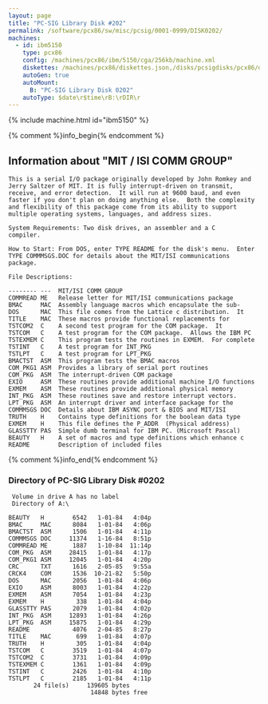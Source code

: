 ```yaml
---
layout: page
title: "PC-SIG Library Disk #202"
permalink: /software/pcx86/sw/misc/pcsig/0001-0999/DISK0202/
machines:
  - id: ibm5150
    type: pcx86
    config: /machines/pcx86/ibm/5150/cga/256kb/machine.xml
    diskettes: /machines/pcx86/diskettes.json,/disks/pcsigdisks/pcx86/diskettes.json
    autoGen: true
    autoMount:
      B: "PC-SIG Library Disk 0202"
    autoType: $date\r$time\rB:\rDIR\r
---
```


{% include machine.html id="ibm5150" %}

{% comment %}info_begin{% endcomment %}

## Information about "MIT / ISI COMM GROUP"

    This is a serial I/O package originally developed by John Romkey and
    Jerry Saltzer of MIT. It is fully interrupt-driven on transmit,
    receive, and error detection.  It will run at 9600 baud, and even
    faster if you don't plan on doing anything else.  Both the complexity
    and flexibility of this package come from its ability to support
    multiple operating systems, languages, and address sizes.
    
    System Requirements: Two disk drives, an assembler and a C
    compiler.
    
    How to Start: From DOS, enter TYPE README for the disk's menu.  Enter
    TYPE COMMMSGS.DOC for details about the MIT/ISI communications package.
    
    File Descriptions:
    
    -------- ---  MIT/ISI COMM GROUP
    COMMREAD ME   Release letter for MIT/ISI communications package
    BMAC     MAC  Assembly language macros which encapsulate the sub-
    DOS      MAC  This file comes from the Lattice c distribution.  It
    TITLE    MAC  These macros provide functional replacements for
    TSTCOM2  C    A second test program for the COM package.  It
    TSTCOM   C    A test program for the COM package.  Allows the IBM PC
    TSTEXMEM C    This program tests the routines in EXMEM.  For complete
    TSTINT   C    A test program for INT_PKG
    TSTLPT   C    A test program for LPT_PKG
    BMACTST  ASM  This program tests the BMAC macros
    COM_PKG1 ASM  Provides a library of serial port routines
    COM_PKG  ASM  The interrupt-driven COM package
    EXIO     ASM  These routines provide additional machine I/O functions
    EXMEM    ASM  These routines provide additional physical memory
    INT_PKG  ASM  These routines save and restore interrupt vectors.
    LPT_PKG  ASM  An interrupt driver and interface package for the
    COMMMSGS DOC  Details about IBM ASYNC port & BIOS and MIT/ISI
    TRUTH    H    Contains type definitions for the boolean data type
    EXMEM    H    This file defines the P_ADDR  (Physical address)
    GLASSTTY PAS  Simple dumb terminal for IBM PC. (Microsoft Pascal)
    BEAUTY   H    A set of macros and type definitions which enhance c
    README        Description of included files
{% comment %}info_end{% endcomment %}


### Directory of PC-SIG Library Disk #0202

     Volume in drive A has no label
     Directory of A:\

    BEAUTY   H        6542   1-01-84   4:04p
    BMAC     MAC      8084   1-01-84   4:06p
    BMACTST  ASM      1506   1-01-84   4:11p
    COMMMSGS DOC     11374   1-16-84   8:51p
    COMMREAD ME       1887   1-10-84  11:14p
    COM_PKG  ASM     28415   1-01-84   4:17p
    COM_PKG1 ASM     12045   1-01-84   4:20p
    CRC      TXT      1616   2-05-85   9:55a
    CRCK4    COM      1536  10-21-82   5:50p
    DOS      MAC      2056   1-01-84   4:06p
    EXIO     ASM      8003   1-01-84   4:22p
    EXMEM    ASM      7054   1-01-84   4:23p
    EXMEM    H         338   1-01-84   4:04p
    GLASSTTY PAS      2079   1-01-84   4:02p
    INT_PKG  ASM     12893   1-01-84   4:26p
    LPT_PKG  ASM     15875   1-01-84   4:29p
    README            4076   2-04-85   8:27p
    TITLE    MAC       699   1-01-84   4:07p
    TRUTH    H         305   1-01-84   4:04p
    TSTCOM   C        3519   1-01-84   4:07p
    TSTCOM2  C        3731   1-01-84   4:09p
    TSTEXMEM C        1361   1-01-84   4:09p
    TSTINT   C        2426   1-01-84   4:10p
    TSTLPT   C        2185   1-01-84   4:11p
           24 file(s)     139605 bytes
                           14848 bytes free
